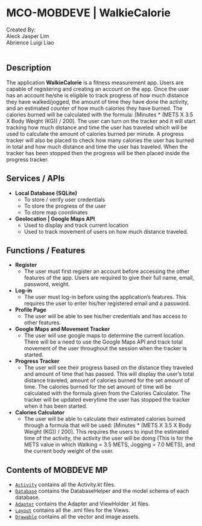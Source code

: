 # MCO-MOBDEVE | WalkieCalorie 
 Created By: <br>
 Aleck Jasper Lim <br>
 Abrience Luigi Liao <br>
<br>

## Description
The application **WalkieCalorie** is a fitness measurement app. Users are capable of registering and creating an account on the app. Once the user has an account he/she is eligible to track progress of how much distance they have walked/jogged, the amount of time they have done the activity, and an estimated counter of how much calories they have burned. The calories burned will be calculated with the formula: [Minutes * (METS X 3.5 X Body Weight (KG)) / 200]. The user can turn on the tracker and it will start tracking how much distance and time the user has traveled which will be used to calculate the amount of calories burned per minute.  A progress tracker will also be placed to check how many calories the user has burned in total and how much distance and time the user has traveled. When the tracker has been stopped then the progress will be then placed inside the progress tracker.

## Services / APIs
- **Local Database (SQLite)** <br>
  - To store / verify user credentials <br>
  - To store the progress of the user <br>
  - To store map coordinates <br>
- **Geolocation | Google Maps API**
  - Used to display and track current location <br>
  - Used to track movement of users on how much distance traveled. <br>

## Functions / Features
- **Register** <br>
  - The user must first register an account before accessing the other features of the app. Users are required to give their full name, email, password, weight. <br>
- **Log-in** <br>
  - The user must log-in before using the application’s features. This requires the user to enter his/her registered email and a password. <br>
- **Profile Page** <br>
  - The user will be able to see his/her credentials and has access to other features. <br>
- **Google Maps and Movement Tracker** <br>
  - The user will use google maps to determine the current location. There will be a need to use the Google Maps API and track total movement of the user throughout the session when the tracker is started. <br>
- **Progress Tracker** <br>
  - The user will see their progress based on the distance they traveled and amount of time that has passed. This will display the user’s total distance traveled, amount of calories burned for the set amount of time. The calories burned for the set amount of time will be calculated with the formula given from the Calories Calculator. The tracker will be updated everytime the user has stopped the tracker when it has been started. <br>
- **Calories Calculator** <br>
  - The user will be able to calculate their estimated calories burned through a formula that will be used: [Minutes * (METS X 3.5 X Body Weight (KG)) / 200]. This requires the users to input the estimated time of the activity, the activity the user will be doing (This is for the METS value in which Walking = 3.5 METS, Jogging = 7.0 METS), and the current body weight of the user. <br>

## Contents of MOBDEVE MP
- [`Activity`](app/src/main/java/com/mobdeve/s11/group15/mco/Activity) contains all the Activity.kt files.
- [`Database`](app/src/main/java/com/mobdeve/s11/group15/mco/Database) contains the DatabaseHelper and the model schema of each database.
- [`Adapter`](app/src/main/java/com/mobdeve/s11/group15/mco/Adapter) contains the Adapter and ViewHolder .kt files. 
- [`Layout`](app/src/main/res/layout) contains all the .xml files for the Views.
- [`Drawable`](app/src/main/res/drawable) contains all the vector and image assets.
